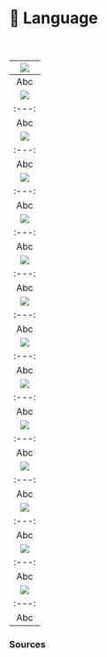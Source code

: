# 💬 Language

  
### &nbsp;

|![](links/1-Language_v2.gif) |
|:---:|
| Abc |
|![](links/1-Language_v211.gif) |
|:---:|
| Abc |
|![](links/1-Language_v217.gif) |
|:---:|
| Abc |
|![](links/1-Language_v252.gif) |
|:---:|
| Abc |
|![](links/1-Language_v272.gif) |
|:---:|
| Abc |
|![](links/1-Language_v279.gif) |
|:---:|
| Abc |
|![](links/1-Language_v285.gif) |
|:---:|
| Abc |
|![](links/1-Language_v2108.gif) |
|:---:|
| Abc |
|![](links/1-Language_v2116.gif) |
|:---:|
| Abc |
|![](links/1-Language_v2120.gif) |
|:---:|
| Abc |
|![](links/1-Language_v2127.gif) |
|:---:|
| Abc |
|![](links/1-Language_v2133.gif) |
|:---:|
| Abc |
|![](links/1-Language_v2137.gif) |
|:---:|
| Abc |
|![](links/1-Language_v2161.gif) |
|:---:|
| Abc |



### Sources

<!-- - **Prénom Nom**  
  *Titre*, 0000 -->

<!-- [^1]: Adrian Frutiger, *Type, Sign, Symbol*, 1980 -->

